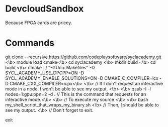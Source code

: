 # DevcloudSandbox
Because FPGA cards are pricey. 
# Commands
git clone --recursive https://github.com/codeplaysoftware/syclacademy.git 
<\b>
module load cmake<\b> 
cd syclacademy <\b>
mkdir build <\b>
cd build <\b>
cmake ../ "-GUnix Makefiles" -D SYCL_ACADEMY_USE_DPCPP=ON -D SYCL_ACADEMY_ENABLE_SOLUTIONS=ON -D CMAKE_C_COMPILER=icx -D CMAKE_CXX_COMPILER=icpx<\b>
<\b>
// If I don't request an interactive mode in a node, I won't be able to see my output. <\b>
<\b>
qsub -I -l nodes=1:gpu:ppn=2 -d . // This is the command that requests for an interactive mode.<\b>
<\b>
// To execute my source <\b>
<\b>
bash my_shell_script_that_wraps_my_binary.sh
<\b>
// Then, I should be able to see my output. 
<\b>
// Don't forget to exit. 

exit
